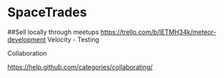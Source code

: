 # SpaceTrades
##Sell locally through meetups
https://trello.com/b/IETMH34k/meteor-development
Velocity - Testing

Collaboration

https://help.github.com/categories/collaborating/
